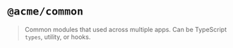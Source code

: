 # `@acme/common`

> Common modules that used across multiple apps. Can be TypeScript `types`, utility, or hooks.
